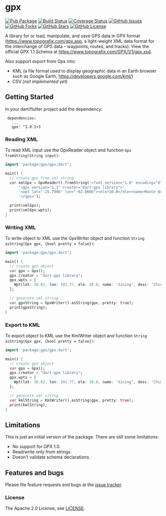 gpx
======

[![Pub Package](https://img.shields.io/pub/v/gpx.svg)](https://pub.dartlang.org/packages/gpx)
[![Build Status](https://travis-ci.org/kb0/dart-gpx.svg?branch=master)](https://travis-ci.org/kb0/dart-gpx)
[![Coverage Status](https://coveralls.io/repos/github/kb0/dart-gpx/badge.svg?branch=master)](https://coveralls.io/github/kb0/dart-gpx?branch=master)
[![GitHub Issues](https://img.shields.io/github/issues/kb0/dart-gpx.svg?branch=master)](https://github.com/kb0/dart-gpx/issues)
[![GitHub Forks](https://img.shields.io/github/forks/kb0/dart-gpx.svg?branch=master)](https://github.com/kb0/dart-gpx/network)
[![GitHub Stars](https://img.shields.io/github/stars/kb0/dart-gpx.svg?branch=master)](https://github.com/kb0/dart-gpx/stargazers)
[![GitHub License](https://img.shields.io/badge/license-Apache%202-blue.svg)](https://raw.githubusercontent.com/kb0/dart-gpx/master/LICENSE)


A library for or load, manipulate, and save GPS data in GPX format (https://www.topografix.com/gpx.asp, a light-weight XML data format for the interchange of GPS data - waypoints, routes, and tracks).
View the official GPX 1.1 Schema at https://www.topografix.com/GPX/1/1/gpx.xsd.

Also support export from Gpx into:
- KML (a file format used to display geographic data in an Earth browser such as Google Earth, https://developers.google.com/kml/)
- CSV (*not implemented yet*)

## Getting Started

In your dart/flutter project add the dependency:

```
 dependencies:
   ...
   gpx: ^1.0.1+3
```

### Reading XML

To read XML input use the GpxReader object and function `Gpx fromString(String input)`:

```dart
import 'package:gpx/gpx.dart';

main() {
  // create gpx from xml string
  var xmlGpx = GpxReader().fromString('<?xml version="1.0" encoding="UTF-8"?>'
      '<gpx version="1.1" creator="dart-gpx library">'
      '<wpt lat="-25.7996" lon="-62.8666"><ele>10.0</ele><name>Monte Quemado</name><desc>Argentina</desc></wpt>'
      '</gpx>');

  print(xmlGpx);
  print(xmlGpx.wpts);
}
```

### Writing XML

To write object to XML use the GpxWriter object and function `String asString(Gpx gpx, {bool pretty = false})`:

```dart
import 'package:gpx/gpx.dart';

main() {
  // create gpx object
  var gpx = Gpx();
  gpx.creator = "dart-gpx library";
  gpx.wpts = [
    Wpt(lat: 36.62, lon: 101.77, ele: 10.0, name: 'Xining', desc: 'China'),
  ];

  // generate xml string
  var gpxString = GpxWriter().asString(gpx, pretty: true);
  print(gpxString);
}
```

### Export to KML

To export object to KML use the KmlWriter object and function `String asString(Gpx gpx, {bool pretty = false})`:

```dart
import 'package:gpx/gpx.dart';

main() {
  // create gpx object
  var gpx = Gpx();
  gpx.creator = "dart-gpx library";
  gpx.wpts = [
    Wpt(lat: 36.62, lon: 101.77, ele: 10.0, name: 'Xining', desc: 'China'),
  ];

  // generate xml string
  var kmlString = KmlWriter().asString(gpx, pretty: true);
  print(kmlString);
}
```


## Limitations

This is just an initial version of the package. There are still some limitations:

- No support for GPX 1.0.
- Read/write only from strings.
- Doesn't validate schema declarations.

## Features and bugs

Please file feature requests and bugs at the [issue tracker][tracker].

[tracker]: https://github.com/kb0/dart-gpx/issues

### License

The Apache 2.0 License, see [LICENSE](https://github.com/kb0/dart-gpx/raw/master/LICENSE).